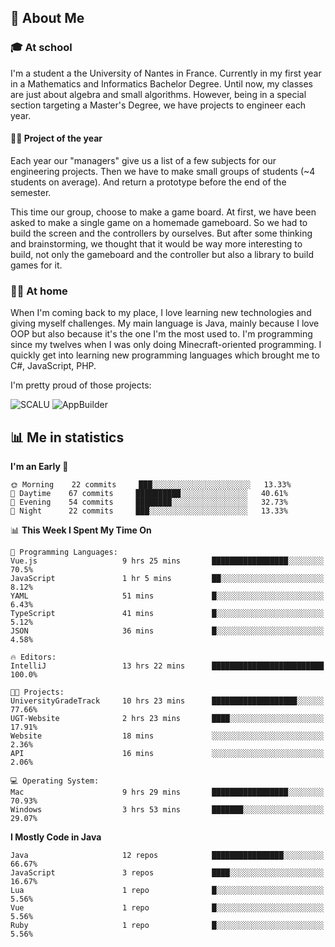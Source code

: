 ## 👀 About Me

### 🎓 At school

I'm a student a the University of Nantes in France. Currently in my first year in a Mathematics and Informatics Bachelor Degree. Until now, my classes are just about algebra and small algorithms. However, being in a special section targeting a Master's Degree, we have projects to engineer each year. 

#### 🔧🔬 Project of the year

Each year our "managers" give us a list of a few subjects for our engineering projects. Then we have to make small groups of students (~4 students on average). And return a prototype before the end of the semester.

This time our group, choose to make a game board. At first, we have been asked to make a single game on a homemade gameboard. So we had to build the screen and the controllers by ourselves. 
But after some thinking and brainstorming, we thought that it would be way more interesting to build, not only the gameboard and the controller but also a library to build games for it.

### 👨‍💻 At home

When I'm coming back to my place, I love learning new technologies and giving myself challenges. My main language is Java, mainly because I love OOP but also because it's the one I'm the most used to. I'm programming since my twelves when I was only doing Minecraft-oriented programming.  I quickly get into learning new programming languages which brought me to C#, JavaScript, PHP. 

I'm pretty proud of those projects:

![SCALU](https://github-readme-stats.vercel.app/api/pin?username=renardfute&repo=SCALU)
![AppBuilder](https://github-readme-stats.vercel.app/api/pin?username=pulsedev2&repo=AppBuilder)

## 📊 Me in statistics
<!--START_SECTION:waka-->
**I'm an Early 🐤** 

```text
🌞 Morning    22 commits     ███░░░░░░░░░░░░░░░░░░░░░░   13.33% 
🌆 Daytime    67 commits     ██████████░░░░░░░░░░░░░░░   40.61% 
🌃 Evening    54 commits     ████████░░░░░░░░░░░░░░░░░   32.73% 
🌙 Night      22 commits     ███░░░░░░░░░░░░░░░░░░░░░░   13.33%

```


📊 **This Week I Spent My Time On** 

```text
💬 Programming Languages: 
Vue.js                   9 hrs 25 mins       █████████████████░░░░░░░░   70.5% 
JavaScript               1 hr 5 mins         ██░░░░░░░░░░░░░░░░░░░░░░░   8.12% 
YAML                     51 mins             █░░░░░░░░░░░░░░░░░░░░░░░░   6.43% 
TypeScript               41 mins             █░░░░░░░░░░░░░░░░░░░░░░░░   5.12% 
JSON                     36 mins             █░░░░░░░░░░░░░░░░░░░░░░░░   4.58%

🔥 Editors: 
IntelliJ                 13 hrs 22 mins      █████████████████████████   100.0%

🐱‍💻 Projects: 
UniversityGradeTrack     10 hrs 23 mins      ███████████████████░░░░░░   77.66% 
UGT-Website              2 hrs 23 mins       ████░░░░░░░░░░░░░░░░░░░░░   17.91% 
Website                  18 mins             ░░░░░░░░░░░░░░░░░░░░░░░░░   2.36% 
API                      16 mins             ░░░░░░░░░░░░░░░░░░░░░░░░░   2.06%

💻 Operating System: 
Mac                      9 hrs 29 mins       █████████████████░░░░░░░░   70.93% 
Windows                  3 hrs 53 mins       ███████░░░░░░░░░░░░░░░░░░   29.07%

```

**I Mostly Code in Java** 

```text
Java                     12 repos            ████████████████░░░░░░░░░   66.67% 
JavaScript               3 repos             ████░░░░░░░░░░░░░░░░░░░░░   16.67% 
Lua                      1 repo              █░░░░░░░░░░░░░░░░░░░░░░░░   5.56% 
Vue                      1 repo              █░░░░░░░░░░░░░░░░░░░░░░░░   5.56% 
Ruby                     1 repo              █░░░░░░░░░░░░░░░░░░░░░░░░   5.56%

```



<!--END_SECTION:waka-->
